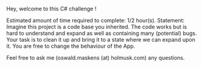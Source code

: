 Hey, welcome to this C# challenge !

Estimated amount of time required to complete: 1/2 hour(s).
Statement:
Imagine this project is a code base you inherited. The code works but is hard to understand and expand as well as containing many 
(potential) bugs. Your task is to clean it up and bring it to a state where we can expand upon it.
You are free to change the behaviour of the App.

Feel free to ask me (oswald.maskens (at) holmusk.com) any questions.
